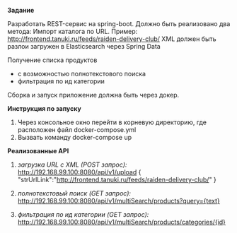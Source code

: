 **Задание**

Разработать REST-сервис на spring-boot.  Должно быть реализовано два метода:
Импорт каталога по URL. Пример: http://frontend.tanuki.ru/feeds/raiden-delivery-club/
XML должен быть разлои загружен в Elasticsearch через  Spring Data 

Получение списка продуктов
- с возможностью полнотекстового поиска
- фильтрация по ид категории

Сборка и запуск приложение должна быть через докер.


**Инструкция по запуску** 
1) Через консольное окно перейти в корневую директорию, где расположен файл docker-compose.yml
2) Вызвать команду docker-compose up

**Реализованные API**

1) _загрузка URL с XML (POST запрос):_
http://192.168.99.100:8080/api/v1/upload
{
    "strUrlLink":"http://frontend.tanuki.ru/feeds/raiden-delivery-club/"
}

2) _полнотекстовый поиск (GET запрос):_
http://192.168.99.100:8080/api/v1/multiSearch/products?query={text}

3) _фильтрация по ид категории (GET запрос):_
http://192.168.99.100:8080/api/v1/multiSearch/products/categories/{id}

